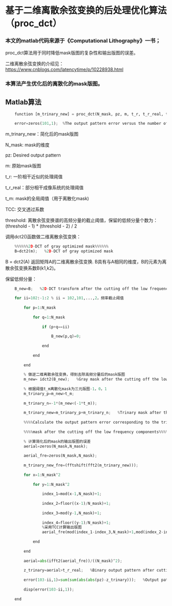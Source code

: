 # 基于二维离散余弦变换的后处理优化算法 （proc_dct）

### 本文的matlab代码来源于《Computational Lithography》一书；

proc_dct算法用于同时降低mask版图的复杂性和输出版图的误差。

二维离散余弦变换的介绍见：https://www.cnblogs.com/latencytime/p/10228938.html

### 本算法产生优化后的离散化的mask版图。

## Matlab算法

```python
	function [m_trinary_new] = proc_dct(N_mask, pz, m, t_r, t_r_real, t_m, TCC, threshold);

	error=zeros(101,1);  %The output pattern error versus the number of reserved DCT low frequency components
```
m_trinary_new：简化后的mask版图

N_mask: mask的维度

pz: Desired output pattern

m: 原始mask版图

t_r: 一阶相干近似的处理阈值

t_r_real：部分相干成像系统的处理阈值

t_m: mask的全局阈值（用于离散化mask)

TCC: 交叉透过系数

threshold: 离散余弦变换谱的高频分量的截止阈值，保留的低频分量个数为：(threshold - 1) * (threshold - 2) / 2

调用dct2()函数做二维离散余弦变换：
```python
	%%%%%%2D-DCT of gray optimized mask%%%%%%
	B=dct2(m);   %2D-DCT of gray optimized mask
```

B = dct2(A) 返回矩阵A的二维离散余弦变换. B具有与A相同的维度，B的元素为离散余弦变换系数B(k1,k2)。

保留低频分量：
```python
	B_new=B;   %2D-DCT transform after the cutting off the low frequency components
	
	for ii=102:-1:2 % ii = 102,101,...,2，频率截止阈值
		
		for p=1:N_mask
			
			for q=1:N_mask
				
				if (p+q==ii)
					
					B_new(p,q)=0;
				
				end
			
			end
		
		end
		
		% 做逆二维离散余弦变换，得到去除高频分量后的mask版图
		m_new= idct2(B_new);   %Gray mask after the cutting off the low frequency components
		
		% 根据阈值t_m离散化mask为三元版图-1，0，1
		m_trinary_p=m_new>t_m;
		
		m_trinary_n=-1*(m_new<(-1*t_m));
		
		m_trinary_new=m_trinary_p+m_trinary_n;   %Trinary mask after the cutting off the low frequency components
		
		%%%%Calculate the output pattern error corresponding to the trinary%%%%
		
		%%%%mask after the cutting off the low frequency components%%%%%%%%%%%%
		
		% 计算简化后的mask的输出版图的误差
		aerial=zeros(N_mask,N_mask);
		
		aerial_fre=zeros(N_mask,N_mask);
		
		m_trinary_new_fre=(fftshift(fft2(m_trinary_new)));
		
		for x=1:N_mask^2
			
			for y=1:N_mask^2
				
				index_1=mod(x-1,N_mask)+1;
				
				index_2=floor((x-1)/N_mask)+1;
				
				index_3=mod(y-1,N_mask)+1;
				
				index_4=floor((y-1)/N_mask)+1;
				%采用TCC计算输出版图
				aerial_fre(mod(index_1-index_3,N_mask)+1,mod(index_2-index_4,N_mask)+1)=aerial_fre(mod(index_1-index_3,N_mask)+1,mod(index_2-index_4,N_mask)+1)+TCC(x,y)*(m_trinary_new_fre(index_1,index_2))*conj(m_trinary_new_fre(index_3,index_4));
			
			end
		
		end
		
		aerial=abs(ifft2(aerial_fre))/((N_mask)^2);
		
		z_trinary=aerial>t_r_real;   %Binary output pattern after cutting off the low frequency components
		
		error(103-ii,1)=sum(sum(abs(abs(pz)-z_trinary)));   %Output pattern error after cutting off the low frequency components
		
		disp(error(103-ii,1));
	
	end

```
